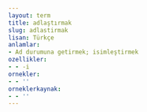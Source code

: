 ```yaml
---
layout: term
title: adlaştırmak
slug: adlastirmak
lisan: Türkçe
anlamlar:
- Ad durumuna getirmek; isimleştirmek
ozellikler:
- - -i
ornekler:
- - ''
orneklerkaynak:
- - ''
---
```

